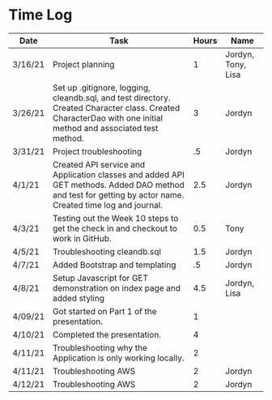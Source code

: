 # Time Log 

| Date | Task | Hours | Name|
|------|------|-------|------|
|3/16/21|Project planning|1|Jordyn, Tony, Lisa|
|3/26/21|Set up .gitignore, logging, cleandb.sql, and test directory. Created Character class. Created CharacterDao with one initial method and associated test method.|3|Jordyn|
|3/31/21|Project troubleshooting|.5|Jordyn|
|4/1/21|Created API service and Application classes and added API GET methods. Added DAO method and test for getting by actor name. Created time log and journal. |2.5|Jordyn|
|4/3/21|Testing out the Week 10 steps to get the check in and checkout to work in GitHub.|0.5|Tony|
|4/5/21|Troubleshooting cleandb.sql|1.5|Jordyn|
|4/7/21|Added Bootstrap and templating|.5|Jordyn|
|4/8/21|Setup Javascript for GET demonstration on index page and added styling |4.5|Jordyn, Lisa|
|4/09/21|Got started on Part 1 of the presentation.|1|
|4/10/21|Completed the presentation.|4|
|4/11/21|Troubleshooting why the Application is only working locally.|2|
|4/11/21|Troubleshooting AWS|2|Jordyn|
|4/12/21|Troubleshooting AWS|2|Jordyn|